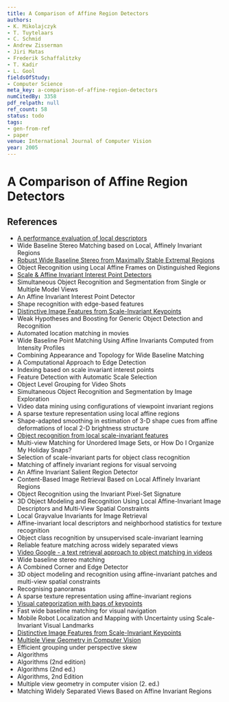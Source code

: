 ```yaml
---
title: A Comparison of Affine Region Detectors
authors:
- K. Mikolajczyk
- T. Tuytelaars
- C. Schmid
- Andrew Zisserman
- Jiri Matas
- Frederik Schaffalitzky
- T. Kadir
- L. Gool
fieldsOfStudy:
- Computer Science
meta_key: a-comparison-of-affine-region-detectors
numCitedBy: 3358
pdf_relpath: null
ref_count: 58
status: todo
tags:
- gen-from-ref
- paper
venue: International Journal of Computer Vision
year: 2005
---
```


# A Comparison of Affine Region Detectors

## References

- [A performance evaluation of local descriptors](./a-performance-evaluation-of-local-descriptors.md)
- Wide Baseline Stereo Matching based on Local, Affinely Invariant Regions
- [Robust Wide Baseline Stereo from Maximally Stable Extremal Regions](./robust-wide-baseline-stereo-from-maximally-stable-extremal-regions.md)
- Object Recognition using Local Affine Frames on Distinguished Regions
- [Scale & Affine Invariant Interest Point Detectors](./scale-affine-invariant-interest-point-detectors.md)
- Simultaneous Object Recognition and Segmentation from Single or Multiple Model Views
- An Affine Invariant Interest Point Detector
- Shape recognition with edge-based features
- [Distinctive Image Features from Scale-Invariant Keypoints](./distinctive-image-features-from-scale-invariant-keypoints.md)
- Weak Hypotheses and Boosting for Generic Object Detection and Recognition
- Automated location matching in movies
- Wide Baseline Point Matching Using Affine Invariants Computed from Intensity Profiles
- Combining Appearance and Topology for Wide Baseline Matching
- A Computational Approach to Edge Detection
- Indexing based on scale invariant interest points
- Feature Detection with Automatic Scale Selection
- Object Level Grouping for Video Shots
- Simultaneous Object Recognition and Segmentation by Image Exploration
- Video data mining using configurations of viewpoint invariant regions
- A sparse texture representation using local affine regions
- Shape-adapted smoothing in estimation of 3-D shape cues from affine deformations of local 2-D brightness structure
- [Object recognition from local scale-invariant features](./object-recognition-from-local-scale-invariant-features.md)
- Multi-view Matching for Unordered Image Sets, or How Do I Organize My Holiday Snaps?
- Selection of scale-invariant parts for object class recognition
- Matching of affinely invariant regions for visual servoing
- An Affine Invariant Salient Region Detector
- Content-Based Image Retrieval Based on Local Affinely Invariant Regions
- Object Recognition using the Invariant Pixel-Set Signature
- 3D Object Modeling and Recognition Using Local Affine-Invariant Image Descriptors and Multi-View Spatial Constraints
- Local Grayvalue Invariants for Image Retrieval
- Affine-invariant local descriptors and neighborhood statistics for texture recognition
- Object class recognition by unsupervised scale-invariant learning
- Reliable feature matching across widely separated views
- [Video Google - a text retrieval approach to object matching in videos](./video-google-a-text-retrieval-approach-to-object-matching-in-videos.md)
- Wide baseline stereo matching
- A Combined Corner and Edge Detector
- 3D object modeling and recognition using affine-invariant patches and multi-view spatial constraints
- Recognising panoramas
- A sparse texture representation using affine-invariant regions
- [Visual categorization with bags of keypoints](./visual-categorization-with-bags-of-keypoints.md)
- Fast wide baseline matching for visual navigation
- Mobile Robot Localization and Mapping with Uncertainty using Scale-Invariant Visual Landmarks
- [Distinctive Image Features from Scale-Invariant Keypoints](./distinctive-image-features-from-scale-invariant-keypoints.md)
- [Multiple View Geometry in Computer Vision](./multiple-view-geometry-in-computer-vision.md)
- Efficient grouping under perspective skew
- Algorithms
- Algorithms (2nd edition)
- Algorithms (2nd ed.)
- Algorithms, 2nd Edition
- Multiple view geometry in computer vision (2. ed.)
- Matching Widely Separated Views Based on Affine Invariant Regions
